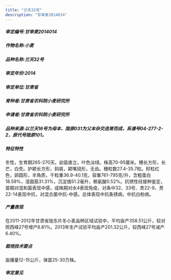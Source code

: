 ```yaml
---
title: "兰天32号"
description: "甘审麦2014014"
---
```

##### 审定编号:甘审麦2014014

##### 作物名称:小麦

##### 品种名称:兰天32号

##### 审定年份:2014

##### 审定单位:甘肃省

##### 育种者:甘肃省农科院小麦研究所

##### 申请者:甘肃省农科院小麦研究所

##### 品种来源:以兰天16号为母本、陇原031为父本杂交选育而成，系谱号04-277-2-2，原代号陇原101。

##### 特征特性
冬性，生育期265-270天。幼苗直立，叶色淡绿。株高70-95厘米。穗长方形，长芒，白壳。护颖长方形，斜肩，颖嘴锐形，无齿。穗粒数27.4-35.7粒。籽粒红色，卵圆形，半角质，千粒重36.9-40.1克，容重761-795克/升，含粗蛋白18.59%，湿面筋31.31%，沉淀值51.2毫升，赖氨酸0.52%。抗锈性经接种鉴定，苗期对混和菌表现中感，成株期对水4表现免疫，对条中32、33号、贵22-9、贵22-14表现中抗，对混合菌中抗-中感。总体表现中抗条锈病。中抗白粉病。

##### 产量表现
在2011-2012年甘肃省陇东片冬小麦品种区域试验中，平均亩产358.51公斤，较对照西峰27号增产8.81%。2013年生产试验平均亩产201.32公斤，较西峰27号减产6.40%。

##### 栽培技术要点
亩播量12-15公斤，保苗25-30万株。

##### 审定意见

